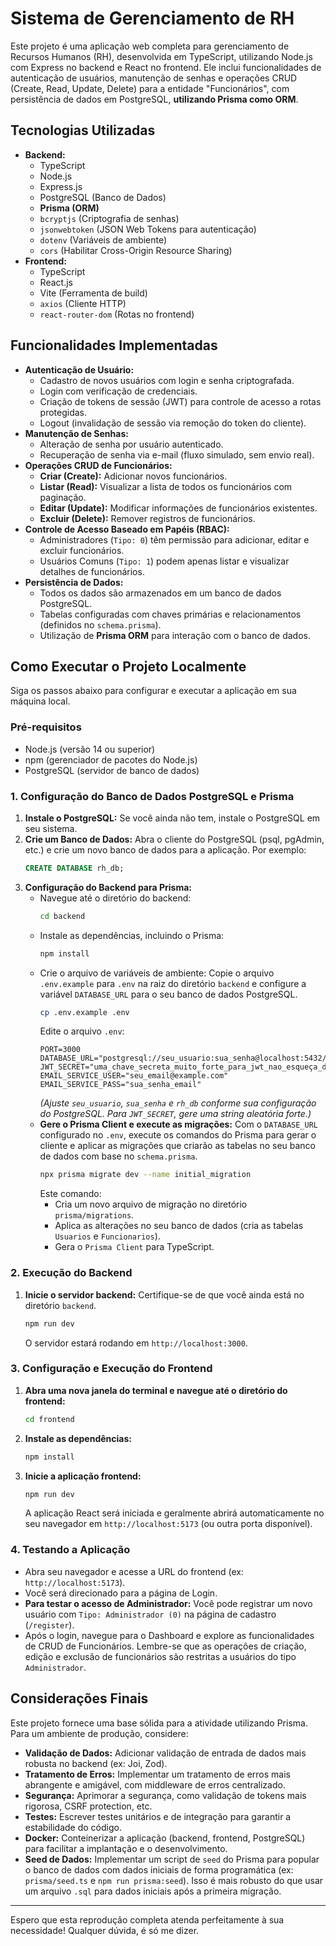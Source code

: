 # Sistema de Gerenciamento de RH

Este projeto é uma aplicação web completa para gerenciamento de Recursos Humanos (RH), desenvolvida em TypeScript, utilizando Node.js com Express no backend e React no frontend. Ele inclui funcionalidades de autenticação de usuários, manutenção de senhas e operações CRUD (Create, Read, Update, Delete) para a entidade "Funcionários", com persistência de dados em PostgreSQL, **utilizando Prisma como ORM**.

## Tecnologias Utilizadas

* **Backend:**
    * TypeScript
    * Node.js
    * Express.js
    * PostgreSQL (Banco de Dados)
    * **Prisma (ORM)**
    * `bcryptjs` (Criptografia de senhas)
    * `jsonwebtoken` (JSON Web Tokens para autenticação)
    * `dotenv` (Variáveis de ambiente)
    * `cors` (Habilitar Cross-Origin Resource Sharing)
* **Frontend:**
    * TypeScript
    * React.js
    * Vite (Ferramenta de build)
    * `axios` (Cliente HTTP)
    * `react-router-dom` (Rotas no frontend)

## Funcionalidades Implementadas

* **Autenticação de Usuário:**
    * Cadastro de novos usuários com login e senha criptografada.
    * Login com verificação de credenciais.
    * Criação de tokens de sessão (JWT) para controle de acesso a rotas protegidas.
    * Logout (invalidação de sessão via remoção do token do cliente).
* **Manutenção de Senhas:**
    * Alteração de senha por usuário autenticado.
    * Recuperação de senha via e-mail (fluxo simulado, sem envio real).
* **Operações CRUD de Funcionários:**
    * **Criar (Create):** Adicionar novos funcionários.
    * **Listar (Read):** Visualizar a lista de todos os funcionários com paginação.
    * **Editar (Update):** Modificar informações de funcionários existentes.
    * **Excluir (Delete):** Remover registros de funcionários.
* **Controle de Acesso Baseado em Papéis (RBAC):**
    * Administradores (`Tipo: 0`) têm permissão para adicionar, editar e excluir funcionários.
    * Usuários Comuns (`Tipo: 1`) podem apenas listar e visualizar detalhes de funcionários.
* **Persistência de Dados:**
    * Todos os dados são armazenados em um banco de dados PostgreSQL.
    * Tabelas configuradas com chaves primárias e relacionamentos (definidos no `schema.prisma`).
    * Utilização de **Prisma ORM** para interação com o banco de dados.



## Como Executar o Projeto Localmente

Siga os passos abaixo para configurar e executar a aplicação em sua máquina local.

### Pré-requisitos

* Node.js (versão 14 ou superior)
* npm (gerenciador de pacotes do Node.js)
* PostgreSQL (servidor de banco de dados)

### 1. Configuração do Banco de Dados PostgreSQL e Prisma

1.  **Instale o PostgreSQL:** Se você ainda não tem, instale o PostgreSQL em seu sistema.
2.  **Crie um Banco de Dados:** Abra o cliente do PostgreSQL (psql, pgAdmin, etc.) e crie um novo banco de dados para a aplicação. Por exemplo:
    ```sql
    CREATE DATABASE rh_db;
    ```
3.  **Configuração do Backend para Prisma:**
    * Navegue até o diretório do backend:
        ```bash
        cd backend
        ```
    * Instale as dependências, incluindo o Prisma:
        ```bash
        npm install
        ```
    * Crie o arquivo de variáveis de ambiente:
        Copie o arquivo `.env.example` para `.env` na raiz do diretório `backend` e configure a variável `DATABASE_URL` para o seu banco de dados PostgreSQL.
        ```bash
        cp .env.example .env
        ```
        Edite o arquivo `.env`:
        ```env
        PORT=3000
        DATABASE_URL="postgresql://seu_usuario:sua_senha@localhost:5432/rh_db"
        JWT_SECRET="uma_chave_secreta_muito_forte_para_jwt_nao_esqueça_de_mudar"
        EMAIL_SERVICE_USER="seu_email@example.com"
        EMAIL_SERVICE_PASS="sua_senha_email"
        ```
        *(Ajuste `seu_usuario`, `sua_senha` e `rh_db` conforme sua configuração do PostgreSQL. Para `JWT_SECRET`, gere uma string aleatória forte.)*
    * **Gere o Prisma Client e execute as migrações:**
        Com o `DATABASE_URL` configurado no `.env`, execute os comandos do Prisma para gerar o cliente e aplicar as migrações que criarão as tabelas no seu banco de dados com base no `schema.prisma`.
        ```bash
        npx prisma migrate dev --name initial_migration
        ```
        Este comando:
        * Cria um novo arquivo de migração no diretório `prisma/migrations`.
        * Aplica as alterações no seu banco de dados (cria as tabelas `Usuarios` e `Funcionarios`).
        * Gera o `Prisma Client` para TypeScript.

### 2. Execução do Backend

1.  **Inicie o servidor backend:**
    Certifique-se de que você ainda está no diretório `backend`.
    ```bash
    npm run dev
    ```
    O servidor estará rodando em `http://localhost:3000`.

### 3. Configuração e Execução do Frontend

1.  **Abra uma nova janela do terminal e navegue até o diretório do frontend:**
    ```bash
    cd frontend
    ```
2.  **Instale as dependências:**
    ```bash
    npm install
    ```
3.  **Inicie a aplicação frontend:**
    ```bash
    npm run dev
    ```
    A aplicação React será iniciada e geralmente abrirá automaticamente no seu navegador em `http://localhost:5173` (ou outra porta disponível).

### 4. Testando a Aplicação

* Abra seu navegador e acesse a URL do frontend (ex: `http://localhost:5173`).
* Você será direcionado para a página de Login.
* **Para testar o acesso de Administrador:** Você pode registrar um novo usuário com `Tipo: Administrador (0)` na página de cadastro (`/register`).
* Após o login, navegue para o Dashboard e explore as funcionalidades de CRUD de Funcionários. Lembre-se que as operações de criação, edição e exclusão de funcionários são restritas a usuários do tipo `Administrador`.

## Considerações Finais

Este projeto fornece uma base sólida para a atividade utilizando Prisma. Para um ambiente de produção, considere:

* **Validação de Dados:** Adicionar validação de entrada de dados mais robusta no backend (ex: Joi, Zod).
* **Tratamento de Erros:** Implementar um tratamento de erros mais abrangente e amigável, com middleware de erros centralizado.
* **Segurança:** Aprimorar a segurança, como validação de tokens mais rigorosa, CSRF protection, etc.
* **Testes:** Escrever testes unitários e de integração para garantir a estabilidade do código.
* **Docker:** Conteinerizar a aplicação (backend, frontend, PostgreSQL) para facilitar a implantação e o desenvolvimento.
* **Seed de Dados:** Implementar um script de `seed` do Prisma para popular o banco de dados com dados iniciais de forma programática (ex: `prisma/seed.ts` e `npm run prisma:seed`). Isso é mais robusto do que usar um arquivo `.sql` para dados iniciais após a primeira migração.

---

Espero que esta reprodução completa atenda perfeitamente à sua necessidade! Qualquer dúvida, é só me dizer.
